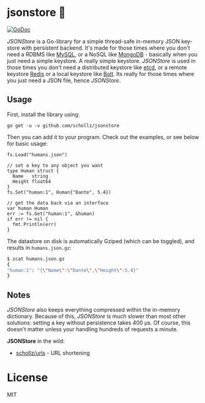 # jsonstore  :convenience_store:

[![GoDoc](https://godoc.org/github.com/schollz/jsonstore?status.svg)](https://godoc.org/github.com/schollz/jsonstore)

*JSONStore* is a Go-library for a simple thread-safe in-memory JSON key-store with persistent backend.
It's made for those times where you don't need a RDBMS like [MySQL](https://www.mysql.com/),
or a NoSQL like [MongoDB](https://www.mongodb.com/) - basically when you just need a simple keystore.
A really simple keystore. *JSONStore* is used in those times you don't need a distributed keystore
like [etcd](https://coreos.com/etcd/docs/latest/), or
a remote keystore [Redis](https://redis.io/) or a local keystore like [Bolt](https://github.com/boltdb/bolt).
Its really for those times where you just need a JSON file, hence *JSONStore*.

## Usage

First, install the library using:

```
go get -u -v github.com/schollz/jsonstore
```

Then you can add it to your program. Check out the examples, or see below for basic usage:

```golang
fs.Load("humans.json")

// set a key to any object you want
type Human struct {
  Name   string
  Height float64
}
fs.Set("human:1", Human{"Dante", 5.4})

// get the data back via an interface
var human Human
err := fs.Get("human:1", &human)
if err != nil {
  fmt.Println(err)
}
```

The datastore on disk is automatically Gziped (which can be toggled), and results in `humans.json.gz`:

```bash
$ zcat humans.json.gz
{
"human:1": "{\"Name\":\"Dante\",\"Height\":5.4}"
}
```

## Notes

*JSONStore* also keeps everything compressed within the in-memory dictionary. Because of this, *JSONStore* is much slower than most other solutions: setting a key without persistence takes 400 μs. Of course, this doesn't matter unless your handling hundreds of requests a minute.



**JSONStore** in the wild:

- [schollz/urls](https://github.com/schollz/urls) - URL shortening



# License

MIT
